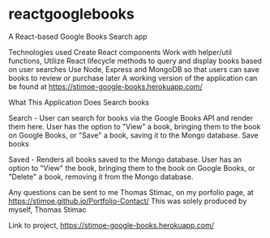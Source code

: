 # reactgooglebooks

A React-based Google Books Search app

Technologies used
Create React components
Work with helper/util functions,
Utilize React lifecycle methods to query and display books based on user searches
Use Node, Express and MongoDB so that users can save books to review or purchase later
A working version of the application can be found at https://stimoe-google-books.herokuapp.com/

What This Application Does
Search books

Search - User can search for books via the Google Books API and render them here. User has the option to "View" a book, bringing them to the book on Google Books, or "Save" a book, saving it to the Mongo database.
Save books

Saved - Renders all books saved to the Mongo database. User has an option to "View" the book, bringing them to the book on Google Books, or "Delete" a book, removing it from the Mongo database.

Any questions can be sent to me Thomas Stimac, on my porfolio page, at https://stimoe.github.io/Portfolio-Contact/ This was solely produced by myself, Thomas Stimac

Link to project, https://stimoe-google-books.herokuapp.com/